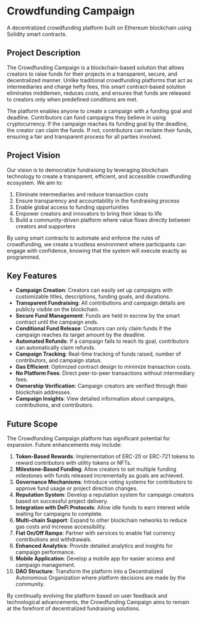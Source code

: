 # Crowdfunding Campaign

A decentralized crowdfunding platform built on Ethereum blockchain using Solidity smart contracts.

## Project Description

The Crowdfunding Campaign is a blockchain-based solution that allows creators to raise funds for their projects in a transparent, secure, and decentralized manner. Unlike traditional crowdfunding platforms that act as intermediaries and charge hefty fees, this smart contract-based solution eliminates middlemen, reduces costs, and ensures that funds are released to creators only when predefined conditions are met.

The platform enables anyone to create a campaign with a funding goal and deadline. Contributors can fund campaigns they believe in using cryptocurrency. If the campaign reaches its funding goal by the deadline, the creator can claim the funds. If not, contributors can reclaim their funds, ensuring a fair and transparent process for all parties involved.

## Project Vision

Our vision is to democratize fundraising by leveraging blockchain technology to create a transparent, efficient, and accessible crowdfunding ecosystem. We aim to:

1. Eliminate intermediaries and reduce transaction costs
2. Ensure transparency and accountability in the fundraising process
3. Enable global access to funding opportunities
4. Empower creators and innovators to bring their ideas to life
5. Build a community-driven platform where value flows directly between creators and supporters

By using smart contracts to automate and enforce the rules of crowdfunding, we create a trustless environment where participants can engage with confidence, knowing that the system will execute exactly as programmed.

## Key Features

- **Campaign Creation**: Creators can easily set up campaigns with customizable titles, descriptions, funding goals, and durations.
- **Transparent Fundraising**: All contributions and campaign details are publicly visible on the blockchain.
- **Secure Fund Management**: Funds are held in escrow by the smart contract until the campaign ends.
- **Conditional Fund Release**: Creators can only claim funds if the campaign reaches its target amount by the deadline.
- **Automated Refunds**: If a campaign fails to reach its goal, contributors can automatically claim refunds.
- **Campaign Tracking**: Real-time tracking of funds raised, number of contributors, and campaign status.
- **Gas Efficient**: Optimized contract design to minimize transaction costs.
- **No Platform Fees**: Direct peer-to-peer transactions without intermediary fees.
- **Ownership Verification**: Campaign creators are verified through their blockchain addresses.
- **Campaign Insights**: View detailed information about campaigns, contributions, and contributors.

## Future Scope

The Crowdfunding Campaign platform has significant potential for expansion. Future enhancements may include:

1. **Token-Based Rewards**: Implementation of ERC-20 or ERC-721 tokens to reward contributors with utility tokens or NFTs.
2. **Milestone-Based Funding**: Allow creators to set multiple funding milestones with funds released incrementally as goals are achieved.
3. **Governance Mechanisms**: Introduce voting systems for contributors to approve fund usage or project direction changes.
4. **Reputation System**: Develop a reputation system for campaign creators based on successful project delivery.
5. **Integration with DeFi Protocols**: Allow idle funds to earn interest while waiting for campaigns to complete.
6. **Multi-chain Support**: Expand to other blockchain networks to reduce gas costs and increase accessibility.
7. **Fiat On/Off Ramps**: Partner with services to enable fiat currency contributions and withdrawals.
8. **Enhanced Analytics**: Provide detailed analytics and insights for campaign performance.
9. **Mobile Application**: Develop a mobile app for easier access and campaign management.
10. **DAO Structure**: Transform the platform into a Decentralized Autonomous Organization where platform decisions are made by the community.

By continually evolving the platform based on user feedback and technological advancements, the Crowdfunding Campaign aims to remain at the forefront of decentralized fundraising solutions.
